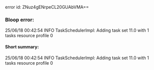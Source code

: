 error id: ZNuz4gENrpeCL20GUAbVMA==
### Bloop error:

25/06/18 00:42:54 INFO TaskSchedulerImpl: Adding task set 11.0 with 1 tasks resource profile 0
#### Short summary: 

25/06/18 00:42:54 INFO TaskSchedulerImpl: Adding task set 11.0 with 1 tasks resource profile 0